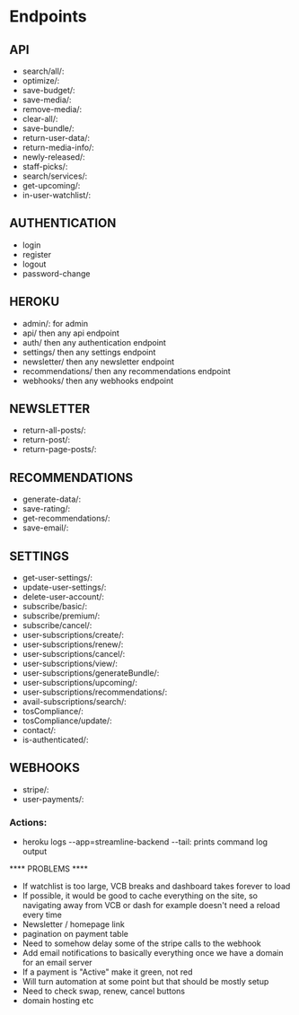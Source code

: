 # Endpoints

## API

- search/all/:
- optimize/:
- save-budget/:
- save-media/:
- remove-media/:
- clear-all/:
- save-bundle/:
- return-user-data/:
- return-media-info/:
- newly-released/:
- staff-picks/:
- search/services/:
- get-upcoming/:
- in-user-watchlist/:

## AUTHENTICATION

- login
- register
- logout
- password-change

## HEROKU

- admin/: for admin
- api/ then any api endpoint
- auth/ then any authentication endpoint
- settings/ then any settings endpoint
- newsletter/ then any newsletter endpoint
- recommendations/ then any recommendations endpoint
- webhooks/ then any webhooks endpoint

## NEWSLETTER

- return-all-posts/:
- return-post/:
- return-page-posts/:

## RECOMMENDATIONS

- generate-data/:
- save-rating/:
- get-recommendations/:
- save-email/:

## SETTINGS

- get-user-settings/:
- update-user-settings/:
- delete-user-account/:
- subscribe/basic/:
- subscribe/premium/:
- subscribe/cancel/:
- user-subscriptions/create/:
- user-subscriptions/renew/:
- user-subscriptions/cancel/:
- user-subscriptions/view/:
- user-subscriptions/generateBundle/:
- user-subscriptions/upcoming/:
- user-subscriptions/recommendations/:
- avail-subscriptions/search/:
- tosCompliance/:
- tosCompliance/update/:
- contact/:
- is-authenticated/:

## WEBHOOKS

- stripe/:
- user-payments/:

### Actions:
- heroku logs --app=streamline-backend --tail: prints command log output

**** PROBLEMS ****
- If watchlist is too large, VCB breaks and dashboard takes forever to load
- If possible, it would be good to cache everything on the site, so navigating away from VCB or dash for example doesn't need a reload every time
- Newsletter / homepage link
- pagination on payment table
- Need to somehow delay some of the stripe calls to the webhook
- Add email notifications to basically everything once we have a domain for an email server
- If a payment is "Active" make it green, not red
- Will turn automation at some point but that should be mostly setup
- Need to check swap, renew, cancel buttons
- domain hosting etc  


